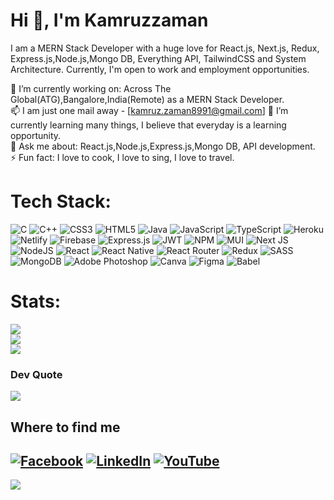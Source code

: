 <h1>Hi 👋, I'm Kamruzzaman</h1>

I am a MERN Stack Developer with a huge love for React.js, Next.js, Redux, Express.js,Node.js,Mongo DB, Everything API,  TailwindCSS and System Architecture. Currently, I'm open to work and employment opportunities.


🔭 I’m currently working on: Across The Global(ATG),Bangalore,India(Remote) as a MERN Stack Developer.<br>
📫 I am just one mail away - [kamruz.zaman8991@gmail.com]
🌱 I’m currently learning many things, I believe that everyday is a learning opportunity.<br>
💬 Ask me about: React.js,Node.js,Express.js,Mongo DB, API development.<br>
⚡ Fun fact: I love to cook, I love to sing, I love to travel.
# Tech Stack:
![C](https://img.shields.io/badge/c-%2300599C.svg?style=for-the-badge&logo=c&logoColor=white) ![C++](https://img.shields.io/badge/c++-%2300599C.svg?style=for-the-badge&logo=c%2B%2B&logoColor=white) ![CSS3](https://img.shields.io/badge/css3-%231572B6.svg?style=for-the-badge&logo=css3&logoColor=white) ![HTML5](https://img.shields.io/badge/html5-%23E34F26.svg?style=for-the-badge&logo=html5&logoColor=white) ![Java](https://img.shields.io/badge/java-%23ED8B00.svg?style=for-the-badge&logo=java&logoColor=white) ![JavaScript](https://img.shields.io/badge/javascript-%23323330.svg?style=for-the-badge&logo=javascript&logoColor=%23F7DF1E) ![TypeScript](https://img.shields.io/badge/typescript-%23007ACC.svg?style=for-the-badge&logo=typescript&logoColor=white) ![Heroku](https://img.shields.io/badge/heroku-%23430098.svg?style=for-the-badge&logo=heroku&logoColor=white) ![Netlify](https://img.shields.io/badge/netlify-%23000000.svg?style=for-the-badge&logo=netlify&logoColor=#00C7B7) ![Firebase](https://img.shields.io/badge/firebase-%23039BE5.svg?style=for-the-badge&logo=firebase) ![Express.js](https://img.shields.io/badge/express.js-%23404d59.svg?style=for-the-badge&logo=express&logoColor=%2361DAFB) ![JWT](https://img.shields.io/badge/JWT-black?style=for-the-badge&logo=JSON%20web%20tokens) ![NPM](https://img.shields.io/badge/NPM-%23000000.svg?style=for-the-badge&logo=npm&logoColor=white) ![MUI](https://img.shields.io/badge/MUI-%230081CB.svg?style=for-the-badge&logo=material-ui&logoColor=white) ![Next JS](https://img.shields.io/badge/Next-black?style=for-the-badge&logo=next.js&logoColor=white) ![NodeJS](https://img.shields.io/badge/node.js-6DA55F?style=for-the-badge&logo=node.js&logoColor=white) ![React](https://img.shields.io/badge/react-%2320232a.svg?style=for-the-badge&logo=react&logoColor=%2361DAFB) ![React Native](https://img.shields.io/badge/react_native-%2320232a.svg?style=for-the-badge&logo=react&logoColor=%2361DAFB) ![React Router](https://img.shields.io/badge/React_Router-CA4245?style=for-the-badge&logo=react-router&logoColor=white) ![Redux](https://img.shields.io/badge/redux-%23593d88.svg?style=for-the-badge&logo=redux&logoColor=white) ![SASS](https://img.shields.io/badge/SASS-hotpink.svg?style=for-the-badge&logo=SASS&logoColor=white) ![MongoDB](https://img.shields.io/badge/MongoDB-%234ea94b.svg?style=for-the-badge&logo=mongodb&logoColor=white) ![Adobe Photoshop](https://img.shields.io/badge/adobephotoshop-%2331A8FF.svg?style=for-the-badge&logo=adobephotoshop&logoColor=white) ![Canva](https://img.shields.io/badge/Canva-%2300C4CC.svg?style=for-the-badge&logo=Canva&logoColor=white) 	![Figma](https://img.shields.io/badge/figma-%23F24E1E.svg?style=for-the-badge&logo=figma&logoColor=white) ![Babel](https://img.shields.io/badge/Babel-F9DC3e?style=for-the-badge&logo=babel&logoColor=black)

# Stats:
![](https://github-readme-stats.vercel.app/api?username=kamruz-zzaman&theme=react&hide_border=false&include_all_commits=true&count_private=true)<br/>
![](https://github-readme-streak-stats.herokuapp.com/?user=kamruz-zzaman&theme=react&hide_border=false)<br/>
![](https://github-readme-stats.vercel.app/api/top-langs/?username=kamruz-zzaman&theme=react&hide_border=false&include_all_commits=true&count_private=true&layout=compact)

### Dev Quote
![](https://quotes-github-readme.vercel.app/api?type=horizontal&theme=radical)

## Where to find me
[![Facebook](https://img.shields.io/badge/Facebook-%231877F2.svg?logo=Facebook&logoColor=white)](https://facebook.com/kmkamruzzaman32) [![LinkedIn](https://img.shields.io/badge/LinkedIn-%230077B5.svg?logo=linkedin&logoColor=white)](https://linkedin.com/in/kamruz-zaman) [![YouTube](https://img.shields.io/badge/YouTube-%23FF0000.svg?logo=YouTube&logoColor=white)](https://www.youtube.com/channel/UC8kwYxXmaMEIPh8tLvNrqGw) 
---
[![](https://visitcount.itsvg.in/api?id=kamruz-zzaman&icon=0&color=0)](https://visitcount.itsvg.in)
